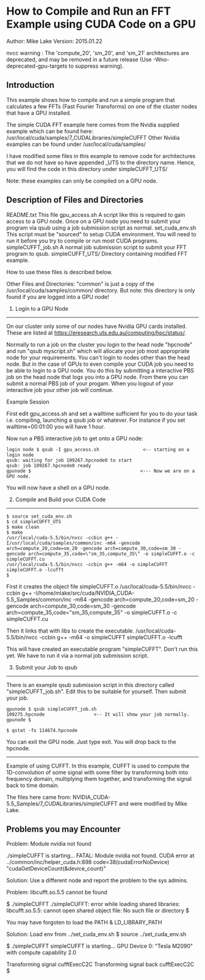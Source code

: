 
How to Compile and Run an FFT Example using CUDA Code on a GPU
==============================================================

Author: Mike Lake
Version: 2015.01.22


nvcc warning : The 'compute_20', 'sm_20', and 'sm_21' architectures are deprecated, and may be removed in a future release (Use -Wno-deprecated-gpu-targets to suppress warning).


Introduction
------------

This example shows how to compile and run a simple program that calculates 
a few FFTs (Fast Fourier Transforms) on one of the cluster nodes that 
have a GPU installed. 

The simple CUDA FFT example here comes from the Nvidia supplied example which
can be found here: /usr/local/cuda/samples/7_CUDALibraries/simpleCUFFT 
Other Nvidia examples can be found under /usr/local/cuda/samples/

I have modified some files in this example to remove code for architectures
that we do not have so have appended _UTS to the directory name.
Hence, you will find the code in this directory under simpleCUFFT_UTS/

Note: these examples can only be compiled on a GPU node.


Description of Files and Directories 
------------------------------------

README.txt          This file
gpu_access.sh       A script like this is required to gain access to a GPU node. 
                    Once on a GPU node you need to submit your program via qsub 
                    using a job submission script as normal. 
set_cuda_env.sh     This script must be "sourced" to setup CUDA environment.
                    You will need to run it before you try to compile or run 
                    most CUDA programs. 
simpleCUFFT_job.sh  A normal job submission script to submit your FFT program to qsub. 
simpleCUFFT_UTS/    Directory containing modified FFT example. 

How to use these files is described below. 

Other Files and Directories: 
"common" is just a copy of the /usr/local/cuda/samples/common/ directory.
But note: this directory is only found if you are logged into a GPU node!


1. Login to a GPU Node 
----------------------

On our cluster only some of our nodes have Nvidia GPU cards installed. 
These are listed at <https://eresearch.uts.edu.au/computing/hpc/status/>. 

Normally to run a job on the cluster you login to the head node "hpcnode" 
and run "qsub myscript.sh" which will allocate your job most appropriate 
node for your requirements. You can't login to nodes other than the head node. 
But in the case of GPUs to even compile your CUDA job you need to be able to
login to a GPU node. You do this by submitting a interactive PBS job on the 
head node that logs you into a GPU node. From there you can submit a normal 
PBS job of your progam. When you logout of your interactive job your other 
job will continue. 

Example Session

First edit gpu_access.sh and set a walltime sufficient for you to do 
your task i.e. compiling, launching a qsub job or whatever. For instance 
if you set walltime=00:01:00 you will have 1 hour.

Now run a PBS interactive job to get onto a GPU node:

    login node $ qsub -I gpu_access.sh                <-- starting on a login node 
    qsub: waiting for job 109267.hpcnode0 to start
    qsub: job 109267.hpcnode0 ready
    gpunode $                                        <--- Now we are on a GPU node. 

You will now have a shell on a GPU node. 


2. Compile and Build your CUDA Code
-----------------------------------

    $ source set_cuda_env.sh
    $ cd simpleCUFFT_UTS
    $ make clean
    $ make
    /usr/local/cuda-5.5/bin/nvcc -ccbin g++ -I/usr/local/cuda/samples/common/inc -m64 -gencode arch=compute_20,code=sm_20 -gencode arch=compute_30,code=sm_30 -gencode arch=compute_35,code=\"sm_35,compute_35\" -o simpleCUFFT.o -c simpleCUFFT.cu
    /usr/local/cuda-5.5/bin/nvcc -ccbin g++ -m64 -o simpleCUFFT simpleCUFFT.o -lcufft
    $ 

First it creates the object file simpleCUFFT.o 
/usr/local/cuda-5.5/bin/nvcc 
    -ccbin g++ 
    -I/home/mlake/src/cuda/NVIDIA_CUDA-5.5_Samples/common/inc 
    -m64 
    -gencode arch=compute_20,code=sm_20 
    -gencode arch=compute_30,code=sm_30 
    -gencode arch=compute_35,code=\"sm_35,compute_35\" 
    -o simpleCUFFT.o -c simpleCUFFT.cu

Then it links that with libs to create the executable. 
/usr/local/cuda-5.5/bin/nvcc -ccbin g++ -m64 -o simpleCUFFT simpleCUFFT.o -lcufft




This will have created an executable program "simpleCUFFT". Don't run this yet.
We have to run it via a normal job submission script. 


3. Submit your Job to qsub 
--------------------------

There is an example qsub submission script in this directory called
"simpleCUFFT_job.sh". Edit this to be suitable for yourself. 
Then submit your job.

    gpunode $ qsub simpleCUFFT_job.sh
    109275.hpcnode                  <-- It will show your job normally.
    gpunode $                     

    $ qstat -fx 114674.hpcnode

You can exit the GPU node. Just type exit.
You will drop back to the hpcnode.

-----------------------------------------------

Example of using CUFFT. In this example, CUFFT is used to compute the
1D-convolution of some signal with some filter by transforming both into
frequency domain, multiplying them together, and transforming the signal back
to time domain.

The files here came from: NVIDIA_CUDA-5.5_Samples/7_CUDALibraries/simpleCUFFT
and were modified by Mike Lake.

Problems you may Encounter
--------------------------

Problem: Module nvidia not found

  ./simpleCUFFT is starting...
  FATAL: Module nvidia not found.
  CUDA error at ../common/inc/helper_cuda.h:898 code=38(cudaErrorNoDevice)
  "cudaGetDeviceCount(&device_count)" 

Solution: Use a different node and report the problem to the sys admins.

 
Problem: libcufft.so.5.5 cannot be found

  $ ./simpleCUFFT 
  ./simpleCUFFT: error while loading shared libraries: libcufft.so.5.5: cannot
  open shared object file: No such file or directory
  $

  You may have forgoten to load the PATH & LD_LIBRARY_PATH

Solution: Load env from ../set_cuda_env.sh
  $ source ../set_cuda_env.sh

  $ ./simpleCUFFT 
  simpleCUFFT is starting...
  GPU Device 0: "Tesla M2090" with compute capability 2.0

  Transforming signal cufftExecC2C
  Transforming signal back cufftExecC2C
  $ 

